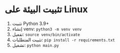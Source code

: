 # تثبيت البيئة على Linux
1. تثبيت Python 3.9+  
2. إنشاء venv: `python3 -m venv venv`  
3. تفعيل: `source venv/bin/activate`  
4. تثبيت المتطلبات: `pip install -r requirements.txt`  
5. تشغيل: `python main.py`  
